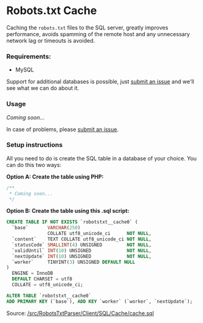 # Robots.txt Cache
Caching the `robots.txt` files to the SQL server, greatly improves performance, avoids spamming of the remote host and any unnecessary network lag or timeouts is avoided.

### Requirements:
- MySQL

Support for additional databases is possible, just [submit an issue](https://github.com/VIPnytt/RobotsTxtParser/issues) and we'll see what we can do about it.

### Usage
_Coming soon..._

In case of problems, please [submit an issue](https://github.com/VIPnytt/RobotsTxtParser/issues).

### Setup instructions
All you need to do is create the SQL table in a database of your choice. You can do this two ways:

__Option A: Create the table using PHP:__

```php
/**
 * Coming soon...
 */
```

__Option B: Create the table using this .sql script:__
```SQL
CREATE TABLE IF NOT EXISTS `robotstxt__cache0` (
  `base`       VARCHAR(250)
               COLLATE utf8_unicode_ci      NOT NULL,
  `content`    TEXT COLLATE utf8_unicode_ci NOT NULL,
  `statusCode` SMALLINT(4) UNSIGNED         NOT NULL,
  `validUntil` INT(10) UNSIGNED             NOT NULL,
  `nextUpdate` INT(10) UNSIGNED             NOT NULL,
  `worker`     TINYINT(3) UNSIGNED DEFAULT NULL
)
  ENGINE = InnoDB
  DEFAULT CHARSET = utf8
  COLLATE = utf8_unicode_ci;

ALTER TABLE `robotstxt__cache0`
ADD PRIMARY KEY (`base`), ADD KEY `worker` (`worker`, `nextUpdate`);
```
Source: [/src/RobotsTxtParser/Client/SQL/Cache/cache.sql](https://github.com/VIPnytt/RobotsTxtParser/tree/master/src/RobotsTxtParser/Client/SQL/Cache/cache.sql)
